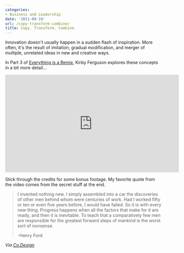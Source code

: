 ```yaml
---
categories:
- Business and Leadership
date: '2011-09-19'
url: /copy-transform-combine/
title: Copy. Transform. Combine.
---
```


Innovation doesn't usually happen in a sudden flash of inspiration. More often, it's the result of imitation, gradual modification, and merger of multiple, unrelated ideas in new and creative ways.

In Part 3 of <a href="http://vimeo.com/25380454">Everything is a Remix</a>, Kirby Ferguson explores these concepts in a bit more detail...

<iframe class="alignc" src="https://player.vimeo.com/video/25380454" width="560" height="315" frameborder="0"></iframe>

Stick through the credits for some bonus footage. My favorite quote from the video comes from the secret stuff at the end.

<blockquote>I invented nothing new. I simply assembled into a car the discoveries of other men behind whom were centuries of work. Had I worked fifty or ten or even five years before, I would have failed. So it is with every new thing. Progress happens when all the factors that make for it are ready, and then it is inevitable. To teach that a comparatively few men are responsible for the greatest forward steps of mankind is the worst sort of nonsense.

-Henry Ford</blockquote>

<em>Via <a href="http://www.fastcodesign.com/1664618/copying">Co.Design</a></em>